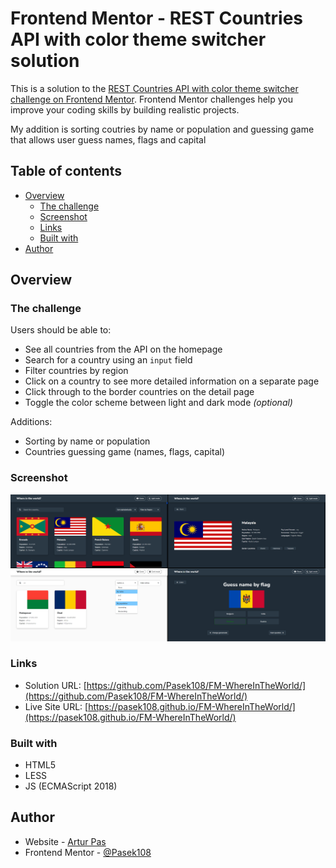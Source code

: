# Frontend Mentor - REST Countries API with color theme switcher solution

This is a solution to the [REST Countries API with color theme switcher challenge on Frontend Mentor](https://www.frontendmentor.io/challenges/rest-countries-api-with-color-theme-switcher-5cacc469fec04111f7b848ca). Frontend Mentor challenges help you improve your coding skills by building realistic projects. 

My addition is sorting coutries by name or population and guessing game that allows user guess names, flags and capital

## Table of contents

- [Overview](#overview)
  - [The challenge](#the-challenge)
  - [Screenshot](#screenshot)
  - [Links](#links)
  - [Built with](#built-with)
- [Author](#author)

## Overview

### The challenge

Users should be able to:

- See all countries from the API on the homepage
- Search for a country using an `input` field
- Filter countries by region
- Click on a country to see more detailed information on a separate page
- Click through to the border countries on the detail page
- Toggle the color scheme between light and dark mode *(optional)*

Additions:
- Sorting by name or population
- Countries guessing game (names, flags, capital)

### Screenshot

![](./screenshot.png)

### Links

- Solution URL: [https://github.com/Pasek108/FM-WhereInTheWorld/](https://github.com/Pasek108/FM-WhereInTheWorld/)
- Live Site URL: [https://pasek108.github.io/FM-WhereInTheWorld/](https://pasek108.github.io/FM-WhereInTheWorld/)

### Built with

- HTML5
- LESS
- JS (ECMAScript 2018)

## Author

- Website - [Artur Pas](https://pas-artur.000webhostapp.com)
- Frontend Mentor - [@Pasek108](https://www.frontendmentor.io/profile/Pasek108)
